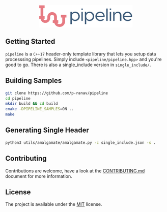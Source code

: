 <p align="center">
  <img height="70" src="img/logo.png"/>  
</p>

## Getting Started

`pipeline` is a `C++17` header-only template library that lets you setup data processsing pipelines. Simply include `<pipeline/pipeline.hpp>` and you're good to go. There is also a single_include version in `single_include/`.

## Building Samples

```bash
git clone https://github.com/p-ranav/pipeline
cd pipeline
mkdir build && cd build
cmake -DPIPELINE_SAMPLES=ON ..
make
```

## Generating Single Header

```bash
python3 utils/amalgamate/amalgamate.py -c single_include.json -s .
```

## Contributing
Contributions are welcome, have a look at the [CONTRIBUTING.md](CONTRIBUTING.md) document for more information.

## License
The project is available under the [MIT](https://opensource.org/licenses/MIT) license.
